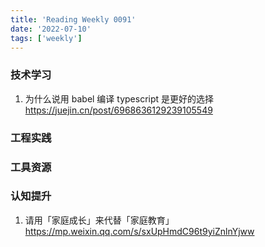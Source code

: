 ```yaml
---
title: 'Reading Weekly 0091'
date: '2022-07-10'
tags: ['weekly']
---
```


### 技术学习

1. 为什么说用 babel 编译 typescript 是更好的选择 https://juejin.cn/post/6968636129239105549

### 工程实践

### 工具资源

### 认知提升

1. 请用「家庭成长」来代替「家庭教育」 https://mp.weixin.qq.com/s/sxUpHmdC96t9yiZnlnYjww
